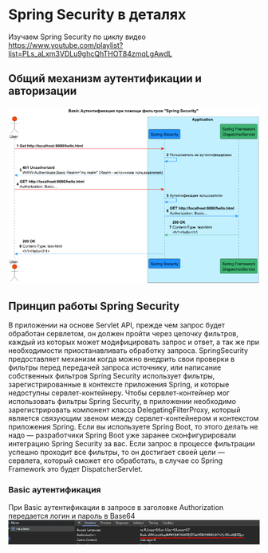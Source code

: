 # Spring Security в деталях

Изучаем Spring Security по циклу видео https://www.youtube.com/playlist?list=PLs_aLxm3VDLu9ghcQhTHOT84zmqLgAwdL

## Общий механизм аутентификации и авторизации

![img.png](img.png)

## Принцип работы Spring Security

В приложении на основе Servlet API, прежде чем запрос будет обработан сервлетом, он должен пройти через цепочку
фильтров, каждый из которых может модифицировать запрос и ответ, а так же при необходимости приостанавливать обработку
запроса.
SpringSecurity предоставляет механизм когда можно внедрить свои проверки в фильтры перед передачей запроса источнику,
или написание собственных фильтров
Spring Security использует фильтры, зарегистрированные в контексте приложения Spring, и которые недоступны
сервлет-контейнеру. Чтобы сервлет-контейнер мог использовать фильтры Spring Security, в приложении необходимо
зарегистрировать компонент класса DelegatingFilterProxy, который является связующим звеном между сервлет-контейнером и
контекстом приложения Spring. Если вы используете Spring Boot, то этого делать не надо — разработчики Spring Boot уже
заранее сконфигурировали интеграцию Spring Security за вас.
Если запрос в процессе фильтрации успешно проходит все фильтры, то он достигает своей цели — сервлета, который сможет
его обработать, в случае со Spring Framework это будет DispatcherServlet.

### Basic аутентификация

При Basic аутентификации в запросе в заголовке Authorization передается логин и пароль в Base64
![img_1.png](img_1.png)